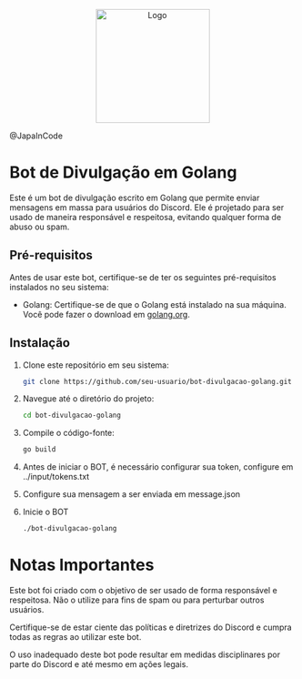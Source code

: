 <p align="center">
  <img src="https://cdn.discordapp.com/attachments/1135979458298388592/1162819453743018014/flirty_wink.png?ex=653d5301&is=652ade01&hm=3bf7ea29d60d75af5008c71ba8d3ac50263182e8e3015426b714a1b8115fee48&" alt="Logo" width="200">
</p> @JapaInCode

# Bot de Divulgação em Golang

Este é um bot de divulgação escrito em Golang que permite enviar mensagens em massa para usuários do Discord. Ele é projetado para ser usado de maneira responsável e respeitosa, evitando qualquer forma de abuso ou spam.

## Pré-requisitos

Antes de usar este bot, certifique-se de ter os seguintes pré-requisitos instalados no seu sistema:

- Golang: Certifique-se de que o Golang está instalado na sua máquina. Você pode fazer o download em [golang.org](https://golang.org/dl/).

## Instalação

1. Clone este repositório em seu sistema:

   ```bash
   git clone https://github.com/seu-usuario/bot-divulgacao-golang.git
2. Navegue até o diretório do projeto:   
   ```bash
   cd bot-divulgacao-golang
3. Compile o código-fonte:
   ```bash
   go build
4. Antes de iniciar o BOT, é necessário configurar sua token, configure em ../input/tokens.txt
5. Configure sua mensagem a ser enviada em message.json
6. Inicie o BOT
   ```bash
   ./bot-divulgacao-golang  

# Notas Importantes
Este bot foi criado com o objetivo de ser usado de forma responsável e respeitosa. Não o utilize para fins de spam ou para perturbar outros usuários.

Certifique-se de estar ciente das políticas e diretrizes do Discord e cumpra todas as regras ao utilizar este bot.

O uso inadequado deste bot pode resultar em medidas disciplinares por parte do Discord e até mesmo em ações legais.

